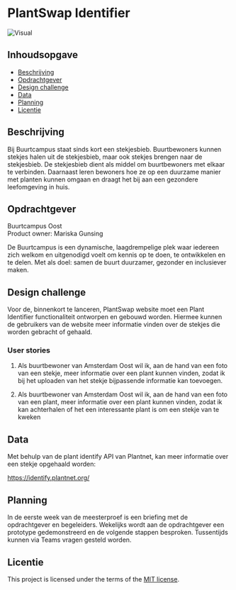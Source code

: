# PlantSwap Identifier

![Visual]()

## Inhoudsopgave
  * [Beschrijving](#beschrijving)
  * [Opdrachtgever](#opdrachtgever)
  * [Design challenge](#design-challege)
  * [Data](#data)
  * [Planning](#planning)
  * [Licentie](#licentie)

## Beschrijving
Bij Buurtcampus staat sinds kort een stekjesbieb. Buurtbewoners kunnen stekjes halen uit de stekjesbieb, maar ook stekjes brengen naar de stekjesbieb. De stekjesbieb dient als middel om buurtbewoners met elkaar te verbinden. Daarnaast leren bewoners hoe ze op een duurzame manier met planten kunnen omgaan en draagt het bij aan een gezondere leefomgeving in huis.

## Opdrachtgever
Buurtcampus Oost  
Product owner: Mariska Gunsing

De Buurtcampus is een dynamische, laagdrempelige plek waar iedereen zich welkom en uitgenodigd voelt om kennis op te doen, te ontwikkelen en te delen. Met als doel: samen de buurt duurzamer, gezonder en inclusiever maken.

## Design challenge
Voor de, binnenkort te lanceren, PlantSwap website moet een Plant Identifier functionaliteit ontworpen en gebouwd worden. Hiermee kunnen de gebruikers van de website meer informatie vinden over de stekjes die worden gebracht of gehaald.

### User stories
1) Als buurtbewoner van Amsterdam Oost wil ik, aan de hand van een foto van een stekje, meer informatie over een plant kunnen vinden, zodat ik bij het uploaden van het stekje bijpassende informatie kan toevoegen.

2) Als buurtbewoner van Amsterdam Oost wil ik, aan de hand van een foto van een plant, meer informatie over een plant kunnen vinden, zodat ik kan achterhalen of het een interessante plant is om een stekje van te kweken


## Data
Met behulp van de plant identify API van Plantnet, kan meer informatie over een stekje opgehaald worden:

https://identify.plantnet.org/

## Planning
In de eerste week van de meesterproef is een briefing met de opdrachtgever en begeleiders. Wekelijks wordt aan de opdrachtgever een prototype gedemonstreerd en de volgende stappen besproken. Tussentijds kunnen via Teams vragen gesteld worden.

## Licentie
This project is licensed under the terms of the [MIT license](./LICENSE).
